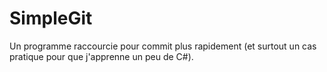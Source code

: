 ﻿# SimpleGit

Un programme raccourcie pour commit plus rapidement (et surtout un cas pratique pour que j'apprenne un peu de C#).